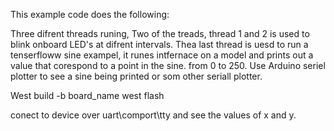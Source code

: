 This example code does the following:

Three difrent threads runing, 
Two of the treads, thread 1 and 2 is used to blink onboard LED's at difrent intervals.
Thea last thread is uesd to run a tenserfloww sine exampel, it runes intfernace on a model and prints out a value that corespond to a point in the sine. from 0 to 250. Use Arduino seriel plotter to see a sine being printed or som other seriall plotter.


West build -b board_name
west flash

conect to device over uart\comport\tty and see the values of x and y.
